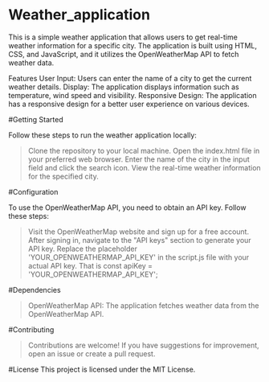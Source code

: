 # Weather_application
This is a simple weather application that allows users to get real-time weather information for a specific city. The application is built using HTML, CSS, and JavaScript, and it utilizes the OpenWeatherMap API to fetch weather data.

Features
User Input: Users can enter the name of a city to get the current weather details.
Display: The application displays information such as temperature, wind speed and visibility.
Responsive Design: The application has a responsive design for a better user experience on various devices.

#Getting Started

Follow these steps to run the weather application locally:

>Clone the repository to your local machine.
> Open the index.html file in your preferred web browser.
> Enter the name of the city in the input field and click the search icon.
> View the real-time weather information for the specified city.

#Configuration

To use the OpenWeatherMap API, you need to obtain an API key. Follow these steps:
> Visit the OpenWeatherMap website and sign up for a free account.
> After signing in, navigate to the "API keys" section to generate your API key.
> Replace the placeholder 'YOUR_OPENWEATHERMAP_API_KEY' in the script.js file with your actual API key.
> That is const apiKey = 'YOUR_OPENWEATHERMAP_API_KEY';

#Dependencies
> OpenWeatherMap API: The application fetches weather data from the OpenWeatherMap API.

#Contributing
> Contributions are welcome! If you have suggestions for improvement, open an issue or create a pull request.

#License
This project is licensed under the MIT License.
